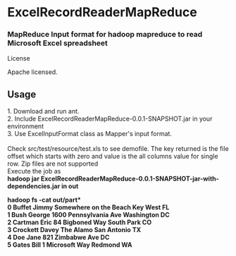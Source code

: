 ExcelRecordReaderMapReduce
==========================

<h3><b>MapReduce Input format for hadoop mapreduce to read Microsoft Excel spreadsheet</b></h3>
 
License
 
Apache licensed.
 
<h2><b>Usage</h2></b>
1. Download and run ant. <br>
2. Include ExcelRecordReaderMapReduce-0.0.1-SNAPSHOT.jar in your environment <br>
3. Use ExcelInputFormat class as Mapper's input format. <br>
 
<br>
Check src/test/resource/test.xls to see demofile.
The key returned is the file offset which starts with zero and value is the all columns value for single row.
Zip files are not supported
<br>
Execute the job as <br>
<b>hadoop jar ExcelRecordReaderMapReduce-0.0.1-SNAPSHOT-jar-with-dependencies.jar in out <b>
 <br>
 
hadoop fs -cat out/part* <br>
0       Buffet  Jimmy   Somewhere on the Beach  Key West        FL<br>
1       Bush    George  1600 Pennsylvania Ave   Washington      DC<br>
2       Cartman Eric    84 Bigboned Way South Park      CO<br>
3       Crockett        Davey   The Alamo       San Antonio     TX<br>
4       Doe     Jane    821 Zimbabwe Ave        DC<br>
5       Gates   Bill    1 Microsoft Way Redmond WA<br>
